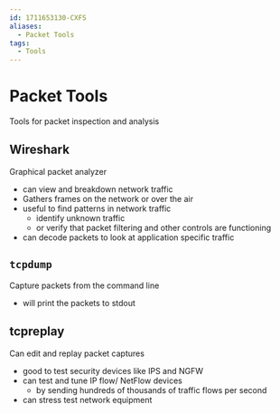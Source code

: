 ```yaml
---
id: 1711653130-CXFS
aliases:
  - Packet Tools
tags:
  - Tools
---
```


# Packet Tools

Tools for packet inspection and analysis 

## Wireshark 
Graphical packet analyzer 
- can view and breakdown network traffic 
- Gathers frames on the network or over the air 
- useful to find patterns in network traffic 
    - identify unknown traffic 
    - or verify that packet filtering and other controls are functioning 
- can decode packets to look at application specific traffic 

## `tcpdump` 
Capture packets from the command line 
- will print the packets to stdout 

## tcpreplay
Can edit and replay packet captures 
- good to test security devices like IPS and NGFW 
- can test and tune IP flow/ NetFlow devices 
    - by sending hundreds of thousands of traffic flows per second 
- can stress test network equipment 
